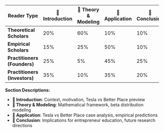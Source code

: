 
| Reader Type                   | 🐢 Introduction | 🐅 Theory & Modeling | 🐙 Application | 👾 Conclusion | Total |
| ----------------------------- | --------------- | -------------------- | -------------- | ------------- | ----- |
| **Theoretical Scholars**      | 20%             | 60%                  | 10%            | 10%           | 100%  |
| **Empirical Scholars**        | 15%             | 25%                  | 50%            | 10%           | 100%  |
| **Practitioners (Founders)**  | 25%             | 5%                   | 45%            | 25%           | 100%  |
| **Practitioners (Investors)** | 35%             | 10%                  | 35%            | 20%           | 100%  |

**Section Descriptions:**

- **🐢 Introduction**: Context, motivation, Tesla vs Better Place preview
- **🐅 Theory & Modeling**: Mathematical framework, beta distribution modeling
- **🐙 Application**: Tesla vs Better Place case analysis, empirical predictions
- **👾 Conclusion**: Implications for entrepreneur education, future research directions


